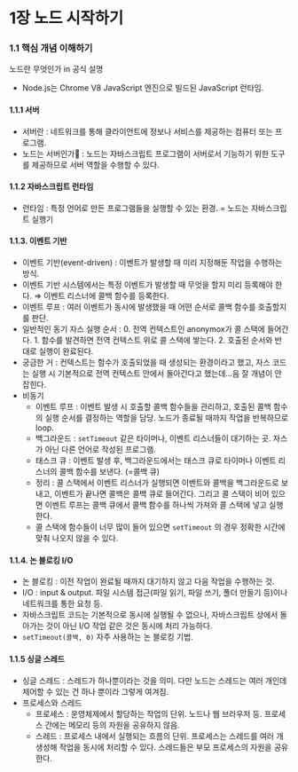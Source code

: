 # 1장 노드 시작하기

### 1.1 핵심 개념 이해하기

노드란 무엇인가 in 공식 설명

- Node.js는 Chrome V8 JavaScript 엔진으로 빌드된 JavaScript 런타임.

#### 1.1.1 서버

- 서버란 : 네트워크를 통해 클라이언트에 정보나 서비스를 제공하는 컴퓨터 또는 프로그램.
- 노드는 서버인가🤔 : 노드는 자바스크립트 프로그램이 서버로서 기능하기 위한 도구를 제공하므로 서버 역할을 수행할 수 있다.

#### 1.1.2 자바스크립트 런타임

- 런타임 : 특정 언어로 만든 프로그램들을 실행할 수 있는 환경. = 노드는 자바스크립트 실행기

#### 1.1.3. 이벤트 기반

- 이벤트 기반(event-driven) : 이벤트가 발생할 때 미리 지정해둔 작업을 수행하는 방식.
- 이벤트 기반 시스템에서는 특정 이벤트가 발생할 때 무엇을 할지 미리 등록해야 한다. ⇒ 이벤트 리스너에 콜백 함수를 등록한다.
- 이벤트 루프 : 여러 이벤트가 동시에 발생했을 때 어떤 순서로 콜백 함수를 호출할지를 판단.
- 일반적인 동기 자스 실행 순서 : 0. 전역 컨텍스트인 anonymox가 콜 스택에 들어간다. 1. 함수를 발견하면 전역 컨텍스트 위로 콜 스택에 쌓는다. 2. 호출된 순서와 반대로 실행이 완료된다.
- 궁금한 거 : 컨텍스트는 함수가 호출되었을 때 생성되는 환경이라고 했고, 자스 코드는 실행 시 기본적으로 전역 컨텍스트 안에서 돌아간다고 했는데...음 잘 개념이 안잡힌다.
- 비동기
  - 이벤트 루프 : 이벤트 발생 시 호출할 콜백 함수들을 관리하고, 호출된 콜백 함수의 실행 순서를 결정하는 역할을 담당. 노드가 종료될 때까지 작업을 반복하므로 loop.
  - 백그라운드 : `setTimeout` 같은 타이머나, 이벤트 리스너들이 대기하는 곳. 자스가 아닌 다른 언어로 작성된  프로그램.
  - 태스크 큐 : 이벤트 발생 후, 백그라운드에서는 태스크 큐로 타이머나 이벤트 리스너의 콜백 함수를 보낸다. (=콜백 큐)
  - 정리 :  콜 스택에서 이벤트 리스너가 실행되면 이벤트와 콜백을 백그라운드로 보내고, 이벤트가 끝나면 콜백은 콜백 큐로 들어간다. 그리고 콜 스택이 비어 있으면 이벤트 루프는 콜백 큐에서 콜백 함수를 하나씩 가져와 콜 스택에 넣고 실행한다.
  - 콜 스택에 함수들이 너무 많이 들어 있으면 `setTimeout` 의 경우 정확한 시간에 맞춰 나오지 않을 수 있다.

#### 1.1.4. 논 블로킹 I/O

- 논 블로킹 : 이전 작업이 완료될 때까지 대기하지 않고 다음 작업을 수행하는 것.
- I/O : input & output. 파일 시스템 접근(파일 읽기, 파일 쓰기, 폴더 만들기 등)이나 네트워크를 통한 요청 등.
- 자바스크립트 코드는 기본적으로 동시에 실행될 수 없으나, 자바스크립트 상에서 돌아가는 것이 아닌 I/O 작업 같은 것은 동시에 처리 가능하다.
- `setTimeout(콜백, 0)` 자주 사용하는 논 블로킹 기법.

#### 1.1.5 싱글 스레드

- 싱글 스레드 : 스레드가 하나뿐이라는 것을 의미. 다만 노드는 스레드는 여러 개인데 제어할 수 있는 건 하나 뿐이라 그렇게 여겨짐.
- 프로세스와 스레드
  - 프로세스 : 운영체제에서 할당하는 작업의 단위. 노드나 웹 브라우저 등. 프로세스 간에는 메모리 등의 자원을 공유하지 않음.
  - 스레드 : 프로세스 내에서 실행되는 흐름의 단위. 프로세스는 스레드를 여러 개 생성해 작업을 동시에 처리할 수 있다. 스레드들은 부모 프로세스의 자원을 공유한다.